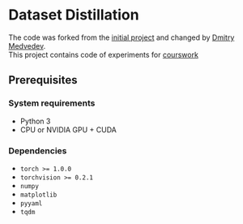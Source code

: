 # Dataset Distillation
The code was forked from the [initial project](https://github.com/SsnL/dataset-distillation) and changed by [Dmitry Medvedev](https://github.com/dm-medvedev).  
This project contains code of experiments for [courswork](https://github.com/dm-medvedev/dataset-distillation/blob/master/docs/presentation.pdf)

## Prerequisites

### System requirements
- Python 3
- CPU or NVIDIA GPU + CUDA

### Dependencies
- ``torch >= 1.0.0``
- ``torchvision >= 0.2.1``
- ``numpy``
- ``matplotlib``
- ``pyyaml``
- ``tqdm``
